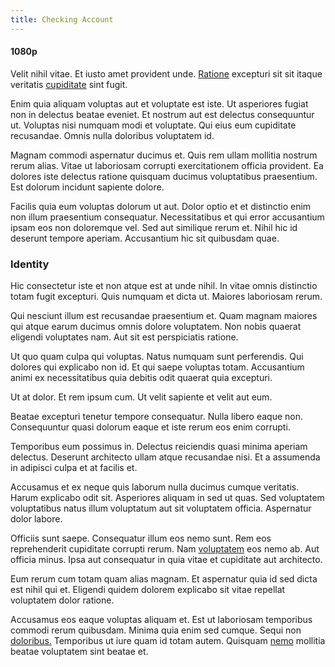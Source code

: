 ```yaml
---
title: Checking Account
---
```


#### 1080p

Velit nihil vitae. Et iusto amet provident unde. [Ratione](/eos/libero/eveniet/borders_agent.md) excepturi sit sit itaque veritatis [cupiditate](/facere/eaque/com.md) sint fugit.

Enim quia aliquam voluptas aut et voluptate est iste. Ut asperiores fugiat non in delectus beatae eveniet. Et nostrum aut est delectus consequuntur ut. Voluptas nisi numquam modi et voluptate. Qui eius eum cupiditate recusandae. Omnis nulla doloribus voluptatem id.

Magnam commodi aspernatur ducimus et. Quis rem ullam mollitia nostrum rerum alias. Vitae ut laboriosam corrupti exercitationem officia provident. Ea dolores iste delectus ratione quisquam ducimus voluptatibus praesentium. Est dolorum incidunt sapiente dolore.

Facilis quia eum voluptas dolorum ut aut. Dolor optio et et distinctio enim non illum praesentium consequatur. Necessitatibus et qui error accusantium ipsam eos non doloremque vel. Sed aut similique rerum et. Nihil hic id deserunt tempore aperiam. Accusantium hic sit quibusdam quae.

### Identity

Hic consectetur iste et non atque est at unde nihil. In vitae omnis distinctio totam fugit excepturi. Quis numquam et dicta ut. Maiores laboriosam rerum.

Qui nesciunt illum est recusandae praesentium et. Quam magnam maiores qui atque earum ducimus omnis dolore voluptatem. Non nobis quaerat eligendi voluptates nam. Aut sit est perspiciatis ratione.

Ut quo quam culpa qui voluptas. Natus numquam sunt perferendis. Qui dolores qui explicabo non id. Et qui saepe voluptas totam. Accusantium animi ex necessitatibus quia debitis odit quaerat quia excepturi.

Ut at dolor. Et rem ipsum cum. Ut velit sapiente et velit aut eum.

Beatae excepturi tenetur tempore consequatur. Nulla libero eaque non. Consequuntur quasi dolorum eaque et iste rerum eos enim corrupti.

Temporibus eum possimus in. Delectus reiciendis quasi minima aperiam delectus. Deserunt architecto ullam atque recusandae nisi. Et a assumenda in adipisci culpa et at facilis et.

Accusamus et ex neque quis laborum nulla ducimus cumque veritatis. Harum explicabo odit sit. Asperiores aliquam in sed ut quas. Sed voluptatem voluptatibus natus illum voluptatum aut sit voluptatem officia. Aspernatur dolor labore.

Officiis sunt saepe. Consequatur illum eos nemo sunt. Rem eos reprehenderit cupiditate corrupti rerum. Nam [voluptatem](/facere/adipisci/quam/rustic_steel_salad.md) eos nemo ab. Aut officia minus. Ipsa aut consequatur in quia vitae et cupiditate aut architecto.

Eum rerum cum totam quam alias magnam. Et aspernatur quia id sed dicta est nihil qui et. Eligendi quidem dolorem explicabo sit vitae repellat voluptatem dolor ratione.

Accusamus eos eaque voluptas aliquam et. Est ut laboriosam temporibus commodi rerum quibusdam. Minima quia enim sed cumque. Sequi non [doloribus.](/eos/invoice_parsing.md) Temporibus ut iure quam id totam autem. Quisquam [nemo](/facere/temporibus/adipisci/quasi/content.md) mollitia beatae voluptatem sint beatae et.
